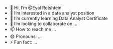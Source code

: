 - 👋 Hi, I’m @Eyal Rotshtein
- 👀 I’m interested in a data analyst position
- 🌱 I’m currently learning Data Analyst Certificate
- 💞️ I’m looking to collaborate on ...
- 📫 How to reach me ...
- 😄 Pronouns: ...
- ⚡ Fun fact: ...

<!---
Eyalbeer/Eyalbeer is a ✨ special ✨ repository because its `README.md` (this file) appears on your GitHub profile.
You can click the Preview link to take a look at your changes.
--->
